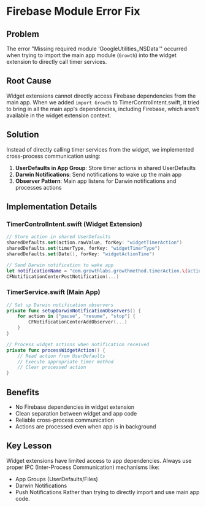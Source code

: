 # Firebase Module Error Fix

## Problem
The error "Missing required module 'GoogleUtilities_NSData'" occurred when trying to import the main app module (`Growth`) into the widget extension to directly call timer services.

## Root Cause
Widget extensions cannot directly access Firebase dependencies from the main app. When we added `import Growth` to TimerControlIntent.swift, it tried to bring in all the main app's dependencies, including Firebase, which aren't available in the widget extension context.

## Solution
Instead of directly calling timer services from the widget, we implemented cross-process communication using:

1. **UserDefaults in App Group**: Store timer actions in shared UserDefaults
2. **Darwin Notifications**: Send notifications to wake up the main app
3. **Observer Pattern**: Main app listens for Darwin notifications and processes actions

## Implementation Details

### TimerControlIntent.swift (Widget Extension)
```swift
// Store action in shared UserDefaults
sharedDefaults.set(action.rawValue, forKey: "widgetTimerAction")
sharedDefaults.set(timerType, forKey: "widgetTimerType")
sharedDefaults.set(Date(), forKey: "widgetActionTime")

// Send Darwin notification to wake app
let notificationName = "com.growthlabs.growthmethod.timerAction.\(action.rawValue)"
CFNotificationCenterPostNotification(...)
```

### TimerService.swift (Main App)
```swift
// Set up Darwin notification observers
private func setupDarwinNotificationObservers() {
    for action in ["pause", "resume", "stop"] {
        CFNotificationCenterAddObserver(...)
    }
}

// Process widget actions when notification received
private func processWidgetAction() {
    // Read action from UserDefaults
    // Execute appropriate timer method
    // Clear processed action
}
```

## Benefits
- No Firebase dependencies in widget extension
- Clean separation between widget and app code
- Reliable cross-process communication
- Actions are processed even when app is in background

## Key Lesson
Widget extensions have limited access to app dependencies. Always use proper IPC (Inter-Process Communication) mechanisms like:
- App Groups (UserDefaults/Files)
- Darwin Notifications
- Push Notifications
Rather than trying to directly import and use main app code.